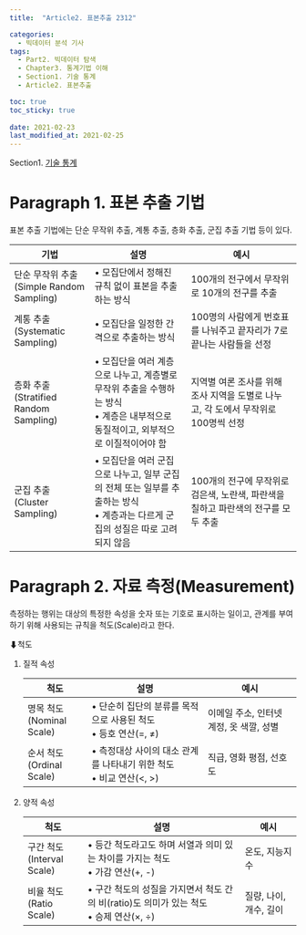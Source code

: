 ```yaml
---
title:  "Article2. 표본추출 2312"

categories:
  - 빅데이터 분석 기사
tags: 
  - Part2. 빅데이터 탐색
  - Chapter3. 통계기법 이해
  - Section1. 기술 통계
  - Article2. 표본추출

toc: true
toc_sticky: true
 
date: 2021-02-23
last_modified_at: 2021-02-25
---
```


Section1. [기술 통계]()

# Paragraph 1. 표본 추출 기법

표본 추출 기법에는 단순 무작위 추출, 계통 추출, 층화 추출, 군집 추출 기법 등이 있다.

| 기법                                           | 설명                                                         | 예시                                                         |
| ---------------------------------------------- | ------------------------------------------------------------ | ------------------------------------------------------------ |
| 단순 무작위 추출<br />(Simple Random Sampling) | • 모집단에서 정해진 규칙 없이 표본을 추출하는 방식           | 100개의 전구에서 무작위로 10개의 전구를 추출                 |
| 계통 추출<br />(Systematic Sampling)           | • 모집단을 일정한 간격으로 추출하는 방식                     | 100명의 사람에게 번호표를 나눠주고 끝자리가 7로 끝나는 사람들을 선정 |
| 층화 추출<br />(Stratified Random Sampling)    | • 모집단을 여러 계층으로 나누고, 계층별로 무작위 추출을 수행하는 방식<br />• 계층은 내부적으로 동질적이고, 외부적으로 이질적이어야 함 | 지역별 여론 조사를 위해 조사 지역을 도별로 나누고, 각 도에서 무작위로 100명씩 선정 |
| 군집 추출<br />(Cluster Sampling)              | • 모집단을 여러 군집으로 나누고, 일부 군집의 전체 또는 일부를 추출하는 방식<br />• 계층과는 다르게 군집의 성질은 따로 고려되지 않음 | 100개의 전구에 무작위로 검은색, 노란색, 파란색을 칠하고 파란색의 전구를 모두 추출 |

# Paragraph 2. 자료 측정(Measurement)

측정하는 행위는 대상의 특정한 속성을 숫자 또는 기호로 표시하는 일이고, 관계를 부여하기 위해 사용되는 규칙을 척도(Scale)라고 한다.

⬇척도

1. 질적 속성

   | 척도                           | 설명                                                         | 예시                                    |
   | ------------------------------ | ------------------------------------------------------------ | --------------------------------------- |
   | 명목 척도<br />(Nominal Scale) | • 단순히 집단의 분류를 목적으로 사용된 척도<br />• 등호 연산(=, ≠) | 이메일 주소, 인터넷 계정, 옷 색깔, 성별 |
   | 순서 척도<br />(Ordinal Scale) | • 측정대상 사이의 대소 관계를 나타내기 위한 척도<br />• 비교 연산(<, >) | 직급, 영화 평점, 선호도                 |

   

2. 양적 속성

   | 척도                            | 설명                                                         | 예시                   |
   | ------------------------------- | ------------------------------------------------------------ | ---------------------- |
   | 구간 척도<br />(Interval Scale) | • 등간 척도라고도 하며 서열과 의미 있는 차이를 가지는 척도<br />• 가감 연산(+, -) | 온도, 지능지수         |
   | 비율 척도<br />(Ratio Scale)    | • 구간 척도의 성질을 가지면서 척도 간의 비(ratio)도 의미가 있는 척도<br />• 승제 연산(×, ÷) | 질량, 나이, 개수, 길이 |

   